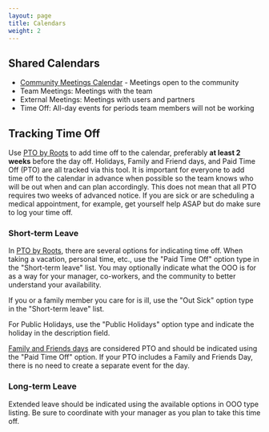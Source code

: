 ```yaml
---
layout: page
title: Calendars
weight: 2
---
```


## Shared Calendars

- [Community Meetings Calendar](https://calendar.google.com/calendar/u/1?cid=Y18wMWNqNDhoYTRoMTk5Y3RqZWZpODV0OWRnY0Bncm91cC5jYWxlbmRhci5nb29nbGUuY29t) - Meetings open to the community
- Team Meetings: Meetings with the team
- External Meetings: Meetings with users and partners
- Time Off: All-day events for periods team members will not be working

## Tracking Time Off

Use [PTO by Roots](/company/tech-stack/#pto-by-roots) to add time off to the calendar, preferably **at least 2 weeks** before the day off.  Holidays, Family and Friend days, and Paid Time Off (PTO) are all tracked via this tool.  It is important for everyone to add time off to the calendar in advance when possible so the team knows who will be out when and can plan accordingly.  This does not mean that all PTO requires two weeks of advanced notice.  If you are sick or are scheduling a medical appointment, for example, get yourself help ASAP but do make sure to log your time off.

### Short-term Leave

In [PTO by Roots](/company/tech-stack/#pto-by-roots), there are several options for indicating time off.
When taking a vacation, personal time, etc., use the "Paid Time Off" option type in the "Short-term leave" list.
You may optionally indicate what the OOO is for as a way for your manager, co-workers, and the community to better understand your availability.

If you or a family member you care for is ill, use the "Out Sick" option type in the "Short-term leave" list.

For Public Holidays, use the "Public Holidays" option type and indicate the holiday in the description field.

[Family and Friends days](/peopleops/benefits#family-and-friends-day) are considered PTO and should be indicated using the "Paid Time Off" option.
If your PTO includes a Family and Friends Day, there is no need to create a separate event for the day.

### Long-term Leave

Extended leave should be indicated using the available options in OOO type listing.
Be sure to coordinate with your manager as you plan to take this time off.
